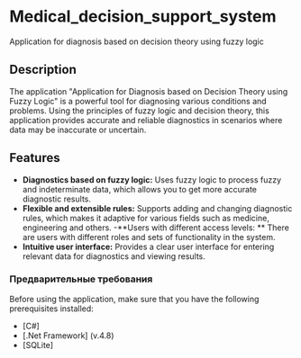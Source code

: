 # Medical_decision_support_system
Application for diagnosis based on decision theory using fuzzy logic

## Description

The application "Application for Diagnosis based on Decision Theory using Fuzzy Logic" is a powerful tool for diagnosing various conditions and problems. Using the principles of fuzzy logic and decision theory, this application provides accurate and reliable diagnostics in scenarios where data may be inaccurate or uncertain.

## Features

- **Diagnostics based on fuzzy logic:** Uses fuzzy logic to process fuzzy and indeterminate data, which allows you to get more accurate diagnostic results.
- **Flexible and extensible rules:** Supports adding and changing diagnostic rules, which makes it adaptive for various fields such as medicine, engineering and others.
-**Users with different access levels: ** There are users with different roles and sets of functionality in the system.
- **Intuitive user interface:** Provides a clear user interface for entering relevant data for diagnostics and viewing results.

### Предварительные требования

Before using the application, make sure that you have the following prerequisites installed:

- [C#]
- [.Net Framework] (v.4.8)
- [SQLite]
